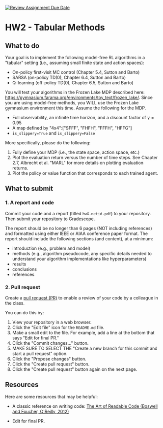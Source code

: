 [![Review Assignment Due Date](https://classroom.github.com/assets/deadline-readme-button-22041afd0340ce965d47ae6ef1cefeee28c7c493a6346c4f15d667ab976d596c.svg)](https://classroom.github.com/a/qZAaOmzv)
# HW2 - Tabular Methods

## What to do

Your goal is to implement the following model-free RL algorithms in a "tabular" setting (i.e., assuming small finite state and action spaces):
- On-policy first-visit MC control (Chapter 5.4, Sutton and Barto)
- SARSA (on-policy TD(0), Chapter 6.4, Sutton and Barto)
- Q-learning (off-policy TD(0), Chapter 6.5, Sutton and Barto)

You will test your algorithms in the Frozen Lake MDP described here: https://gymnasium.farama.org/environments/toy_text/frozen_lake/. Since you are using model-free methods, you WILL use the Frozen Lake gymnasium environment this time. Assume the following for the MDP.
- Full observability, an infinite time horizon, and a discount factor of $\gamma = 0.95$
- A map defined by "4x4":["SFFF", "FHFH", "FFFH", "HFFG"]
- `is_slippery=True` and `is_slippery=False`

More specifically, please do the following:
1. Fully define your MDP (i.e., the state space, action space, etc.)
1. Plot the evaluation return versus the number of time steps. See Chapter 2.7, Albrecht et al. "MARL" for more details on plotting evaluation returns.
1. Plot the policy or value function that corresponds to each trained agent.

## What to submit

### 1. A report and code

Commit your code and a report (titled `hwX-netid.pdf`) to your repository. Then submit your repository to Gradescope.

The report should be no longer than 6 pages (NOT including references) and formatted using either IEEE or AIAA conference paper format. The report should include the following sections (and content), at a minimum:
- introduction (e.g., problem and model)
- methods (e.g., algorithm pseudocode, any specific details needed to understand your algorithm implementations like hyperparameters)
- results
- conclusions
- references

### 2. Pull request

Create a [pull request (PR)](https://docs.github.com/en/pull-requests/collaborating-with-pull-requests/proposing-changes-to-your-work-with-pull-requests/about-pull-requests) to enable a review of your code by a colleague in the class.

You can do this by:
1. View your repository in a web browser.
2. Click the "Edit file" icon for the `README.md` file.
3. Make a small edit to the file. For example, add a line at the bottom that says "Edit for final PR."
4. Click the "Commit changes..." button.
5. MAKE SURE TO SELECT THE "Create a new branch for this commit and start a pull request" option.
6. Click the "Propose changes" button.
7. Click the "Create pull request" button.
8. Click the "Create pull request" button again on the next page.

## Resources

Here are some resources that may be helpful:
- A classic reference on writing code: [The Art of Readable Code (Boswell and Foucher, O'Reilly, 2012)](https://mcusoft.files.wordpress.com/2015/04/the-art-of-readable-code.pdf)

- Edit for final PR.
